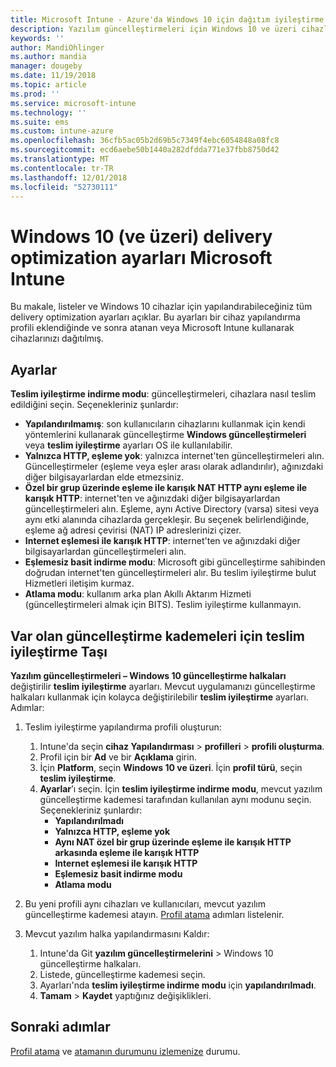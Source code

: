 ```yaml
---
title: Microsoft Intune - Azure'da Windows 10 için dağıtım iyileştirme ayarlarını | Microsoft Docs
description: Yazılım güncelleştirmeleri için Windows 10 ve üzeri cihazlar ile kullanılabilir teslimat iyileştirme bulut hizmetlerini kullanarak cihazlarınızı nasıl teslim edildiğini yapılandırın. Intune, internet'ten güncelleştirmeleri yüklemek için bir cihaz yapılandırma profili oluşturma. Ayrıca var olan güncelleştirme halkaları teslim iyileştirme profiliyle nasıl değiştirileceğini bakın.
keywords: ''
author: MandiOhlinger
ms.author: mandia
manager: dougeby
ms.date: 11/19/2018
ms.topic: article
ms.prod: ''
ms.service: microsoft-intune
ms.technology: ''
ms.suite: ems
ms.custom: intune-azure
ms.openlocfilehash: 36cfb5ac05b2d69b5c7349f4ebc6054848a08fc8
ms.sourcegitcommit: ecd6aebe50b1440a282dfdda771e37fbb8750d42
ms.translationtype: MT
ms.contentlocale: tr-TR
ms.lasthandoff: 12/01/2018
ms.locfileid: "52730111"
---
```

# <a name="windows-10-and-newer-delivery-optimization-settings-in-microsoft-intune"></a>Windows 10 (ve üzeri) delivery optimization ayarları Microsoft Intune

Bu makale, listeler ve Windows 10 cihazlar için yapılandırabileceğiniz tüm delivery optimization ayarları açıklar. Bu ayarları bir cihaz yapılandırma profili eklendiğinde ve sonra atanan veya Microsoft Intune kullanarak cihazlarınızı dağıtılmış.

## <a name="settings"></a>Ayarlar

**Teslim iyileştirme indirme modu**: güncelleştirmeleri, cihazlara nasıl teslim edildiğini seçin. Seçenekleriniz şunlardır:

- **Yapılandırılmamış**: son kullanıcıların cihazlarını kullanmak için kendi yöntemlerini kullanarak güncelleştirme **Windows güncelleştirmeleri** veya **teslim iyileştirme** ayarları OS ile kullanılabilir.
- **Yalnızca HTTP, eşleme yok**: yalnızca internet'ten güncelleştirmeleri alın. Güncelleştirmeler (eşleme veya eşler arası olarak adlandırılır), ağınızdaki diğer bilgisayarlardan elde etmezsiniz.
- **Özel bir grup üzerinde eşleme ile karışık NAT HTTP aynı eşleme ile karışık HTTP**: internet'ten ve ağınızdaki diğer bilgisayarlardan güncelleştirmeleri alın. Eşleme, aynı Active Directory (varsa) sitesi veya aynı etki alanında cihazlarda gerçekleşir. Bu seçenek belirlendiğinde, eşleme ağ adresi çevirisi (NAT) IP adreslerinizi çizer.
- **Internet eşlemesi ile karışık HTTP**: internet'ten ve ağınızdaki diğer bilgisayarlardan güncelleştirmeleri alın.
- **Eşlemesiz basit indirme modu**: Microsoft gibi güncelleştirme sahibinden doğrudan internet'ten güncelleştirmeleri alır. Bu teslim iyileştirme bulut Hizmetleri iletişim kurmaz.
- **Atlama modu**: kullanım arka plan Akıllı Aktarım Hizmeti (güncelleştirmeleri almak için BITS). Teslim iyileştirme kullanmayın.

## <a name="move-from-existing-update-rings-to-delivery-optimization"></a>Var olan güncelleştirme kademeleri için teslim iyileştirme Taşı

**Yazılım güncelleştirmeleri – Windows 10 güncelleştirme halkaları** değiştirilir **teslim iyileştirme** ayarları. Mevcut uygulamanızı güncelleştirme halkaları kullanmak için kolayca değiştirilebilir **teslim iyileştirme** ayarları. Adımlar:

1. Teslim iyileştirme yapılandırma profili oluşturun:

    1. Intune'da seçin **cihaz Yapılandırması** > **profilleri** > **profili oluşturma**.
    2. Profil için bir **Ad** ve bir **Açıklama** girin.
    3. İçin **Platform**, seçin **Windows 10 ve üzeri**. İçin **profil türü**, seçin **teslim iyileştirme**.
    4. **Ayarlar**’ı seçin. İçin **teslim iyileştirme indirme modu**, mevcut yazılım güncelleştirme kademesi tarafından kullanılan aynı modunu seçin. Seçenekleriniz şunlardır:
        - **Yapılandırılmadı**
        - **Yalnızca HTTP, eşleme yok**
        - **Aynı NAT özel bir grup üzerinde eşleme ile karışık HTTP arkasında eşleme ile karışık HTTP**
        - **Internet eşlemesi ile karışık HTTP**
        - **Eşlemesiz basit indirme modu**
        - **Atlama modu**

2. Bu yeni profili aynı cihazları ve kullanıcıları, mevcut yazılım güncelleştirme kademesi atayın. [Profil atama](device-profile-assign.md) adımları listelenir.

3. Mevcut yazılım halka yapılandırmasını Kaldır:
    1. Intune'da Git **yazılım güncelleştirmelerini** > Windows 10 güncelleştirme halkaları.
    2. Listede, güncelleştirme kademesi seçin.
    3. Ayarları'nda **teslim iyileştirme indirme modu** için **yapılandırılmadı**.
    4. **Tamam** > **Kaydet** yaptığınız değişiklikleri.

## <a name="next-steps"></a>Sonraki adımlar

[Profil atama](device-profile-assign.md) ve [atamanın durumunu izlemenize](device-profile-monitor.md) durumu.